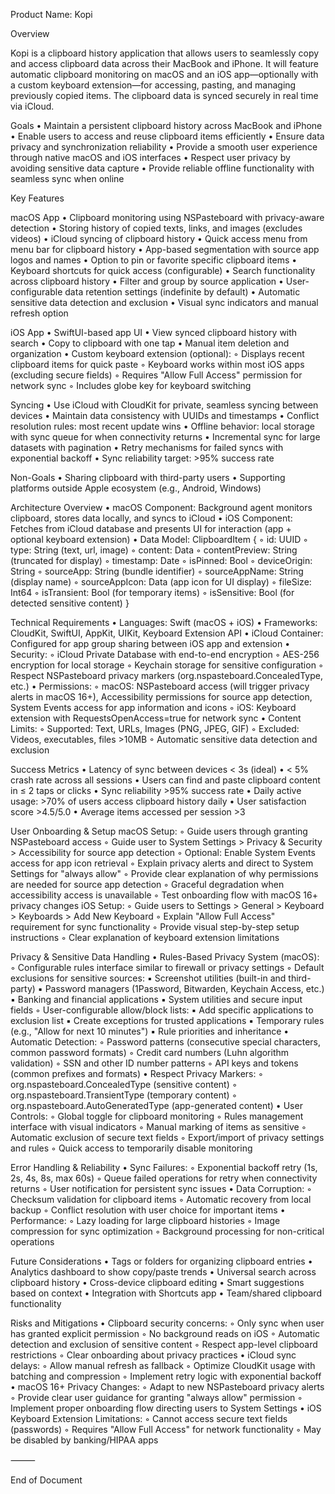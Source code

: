 
Product Name: Kopi

Overview

Kopi is a clipboard history application that allows users to seamlessly copy and access clipboard data across their MacBook and iPhone. It will feature automatic clipboard monitoring on macOS and an iOS app—optionally with a custom keyboard extension—for accessing, pasting, and managing previously copied items. The clipboard data is synced securely in real time via iCloud.

Goals
	•	Maintain a persistent clipboard history across MacBook and iPhone
	•	Enable users to access and reuse clipboard items efficiently
	•	Ensure data privacy and synchronization reliability
	•	Provide a smooth user experience through native macOS and iOS interfaces
	•	Respect user privacy by avoiding sensitive data capture
	•	Provide reliable offline functionality with seamless sync when online

Key Features

macOS App
	•	Clipboard monitoring using NSPasteboard with privacy-aware detection
	•	Storing history of copied texts, links, and images (excludes videos)
	•	iCloud syncing of clipboard history
	•	Quick access menu from menu bar for clipboard history
	•	App-based segmentation with source app logos and names
	•	Option to pin or favorite specific clipboard items
	•	Keyboard shortcuts for quick access (configurable)
	•	Search functionality across clipboard history
	•	Filter and group by source application
	•	User-configurable data retention settings (indefinite by default)
	•	Automatic sensitive data detection and exclusion
	•	Visual sync indicators and manual refresh option

iOS App
	•	SwiftUI-based app UI
	•	View synced clipboard history with search
	•	Copy to clipboard with one tap
	•	Manual item deletion and organization
	•	Custom keyboard extension (optional):
		◦	Displays recent clipboard items for quick paste
		◦	Keyboard works within most iOS apps (excluding secure fields)
		◦	Requires "Allow Full Access" permission for network sync
		◦	Includes globe key for keyboard switching

Syncing
	•	Use iCloud with CloudKit for private, seamless syncing between devices
	•	Maintain data consistency with UUIDs and timestamps
	•	Conflict resolution rules: most recent update wins
	•	Offline behavior: local storage with sync queue for when connectivity returns
	•	Incremental sync for large datasets with pagination
	•	Retry mechanisms for failed syncs with exponential backoff
	•	Sync reliability target: >95% success rate

Non-Goals
	•	Sharing clipboard with third-party users
	•	Supporting platforms outside Apple ecosystem (e.g., Android, Windows)

Architecture Overview
	•	macOS Component: Background agent monitors clipboard, stores data locally, and syncs to iCloud
	•	iOS Component: Fetches from iCloud database and presents UI for interaction (app + optional keyboard extension)
	•	Data Model: ClipboardItem {
		◦	id: UUID
		◦	type: String (text, url, image)
		◦	content: Data
		◦	contentPreview: String (truncated for display)
		◦	timestamp: Date
		◦	isPinned: Bool
		◦	deviceOrigin: String
		◦	sourceApp: String (bundle identifier)
		◦	sourceAppName: String (display name)
		◦	sourceAppIcon: Data (app icon for UI display)
		◦	fileSize: Int64
		◦	isTransient: Bool (for temporary items)
		◦	isSensitive: Bool (for detected sensitive content)
	}

Technical Requirements
	•	Languages: Swift (macOS + iOS)
	•	Frameworks: CloudKit, SwiftUI, AppKit, UIKit, Keyboard Extension API
	•	iCloud Container: Configured for app group sharing between iOS app and extension
	•	Security: 
		◦	iCloud Private Database with end-to-end encryption
		◦	AES-256 encryption for local storage
		◦	Keychain storage for sensitive configuration
		◦	Respect NSPasteboard privacy markers (org.nspasteboard.ConcealedType, etc.)
	•	Permissions:
		◦	macOS: NSPasteboard access (will trigger privacy alerts in macOS 16+), Accessibility permissions for source app detection, System Events access for app information and icons
		◦	iOS: Keyboard extension with RequestsOpenAccess=true for network sync
	•	Content Limits:
		◦	Supported: Text, URLs, Images (PNG, JPEG, GIF)
		◦	Excluded: Videos, executables, files >10MB
		◦	Automatic sensitive data detection and exclusion

Success Metrics
	•	Latency of sync between devices < 3s (ideal)
	•	< 5% crash rate across all sessions
	•	Users can find and paste clipboard content in ≤ 2 taps or clicks
	•	Sync reliability >95% success rate
	•	Daily active usage: >70% of users access clipboard history daily
	•	User satisfaction score >4.5/5.0
	•	Average items accessed per session >3

User Onboarding & Setup
	macOS Setup:
		◦	Guide users through granting NSPasteboard access
		◦	Guide user to System Settings > Privacy & Security > Accessibility for source app detection
		◦	Optional: Enable System Events access for app icon retrieval
		◦	Explain privacy alerts and direct to System Settings for "always allow"
		◦	Provide clear explanation of why permissions are needed for source app detection
		◦	Graceful degradation when accessibility access is unavailable
		◦	Test onboarding flow with macOS 16+ privacy changes
	iOS Setup:
		◦	Guide users to Settings > General > Keyboard > Keyboards > Add New Keyboard
		◦	Explain "Allow Full Access" requirement for sync functionality
		◦	Provide visual step-by-step setup instructions
		◦	Clear explanation of keyboard extension limitations

Privacy & Sensitive Data Handling
	•	Rules-Based Privacy System (macOS):
		◦	Configurable rules interface similar to firewall or privacy settings
		◦	Default exclusions for sensitive sources:
			▪	Screenshot utilities (built-in and third-party)
			▪	Password managers (1Password, Bitwarden, Keychain Access, etc.)
			▪	Banking and financial applications
			▪	System utilities and secure input fields
		◦	User-configurable allow/block lists:
			▪	Add specific applications to exclusion list
			▪	Create exceptions for trusted applications
			▪	Temporary rules (e.g., "Allow for next 10 minutes")
			▪	Rule priorities and inheritance
	•	Automatic Detection:
		◦	Password patterns (consecutive special characters, common password formats)
		◦	Credit card numbers (Luhn algorithm validation)
		◦	SSN and other ID number patterns
		◦	API keys and tokens (common prefixes and formats)
	•	Respect Privacy Markers:
		◦	org.nspasteboard.ConcealedType (sensitive content)
		◦	org.nspasteboard.TransientType (temporary content)
		◦	org.nspasteboard.AutoGeneratedType (app-generated content)
	•	User Controls:
		◦	Global toggle for clipboard monitoring
		◦	Rules management interface with visual indicators
		◦	Manual marking of items as sensitive
		◦	Automatic exclusion of secure text fields
		◦	Export/import of privacy settings and rules
		◦	Quick access to temporarily disable monitoring

Error Handling & Reliability
	•	Sync Failures:
		◦	Exponential backoff retry (1s, 2s, 4s, 8s, max 60s)
		◦	Queue failed operations for retry when connectivity returns
		◦	User notification for persistent sync issues
	•	Data Corruption:
		◦	Checksum validation for clipboard items
		◦	Automatic recovery from local backup
		◦	Conflict resolution with user choice for important items
	•	Performance:
		◦	Lazy loading for large clipboard histories
		◦	Image compression for sync optimization
		◦	Background processing for non-critical operations

Future Considerations
	•	Tags or folders for organizing clipboard entries
	•	Analytics dashboard to show copy/paste trends
	•	Universal search across clipboard history
	•	Cross-device clipboard editing
	•	Smart suggestions based on context
	•	Integration with Shortcuts app
	•	Team/shared clipboard functionality

Risks and Mitigations
	•	Clipboard security concerns: 
		◦	Only sync when user has granted explicit permission
		◦	No background reads on iOS
		◦	Automatic detection and exclusion of sensitive content
		◦	Respect app-level clipboard restrictions
		◦	Clear onboarding about privacy practices
	•	iCloud sync delays: 
		◦	Allow manual refresh as fallback
		◦	Optimize CloudKit usage with batching and compression
		◦	Implement retry logic with exponential backoff
	•	macOS 16+ Privacy Changes:
		◦	Adapt to new NSPasteboard privacy alerts
		◦	Provide clear user guidance for granting "always allow" permission
		◦	Implement proper onboarding flow directing users to System Settings
	•	iOS Keyboard Extension Limitations:
		◦	Cannot access secure text fields (passwords)
		◦	Requires "Allow Full Access" for network functionality
		◦	May be disabled by banking/HIPAA apps

⸻

End of Document